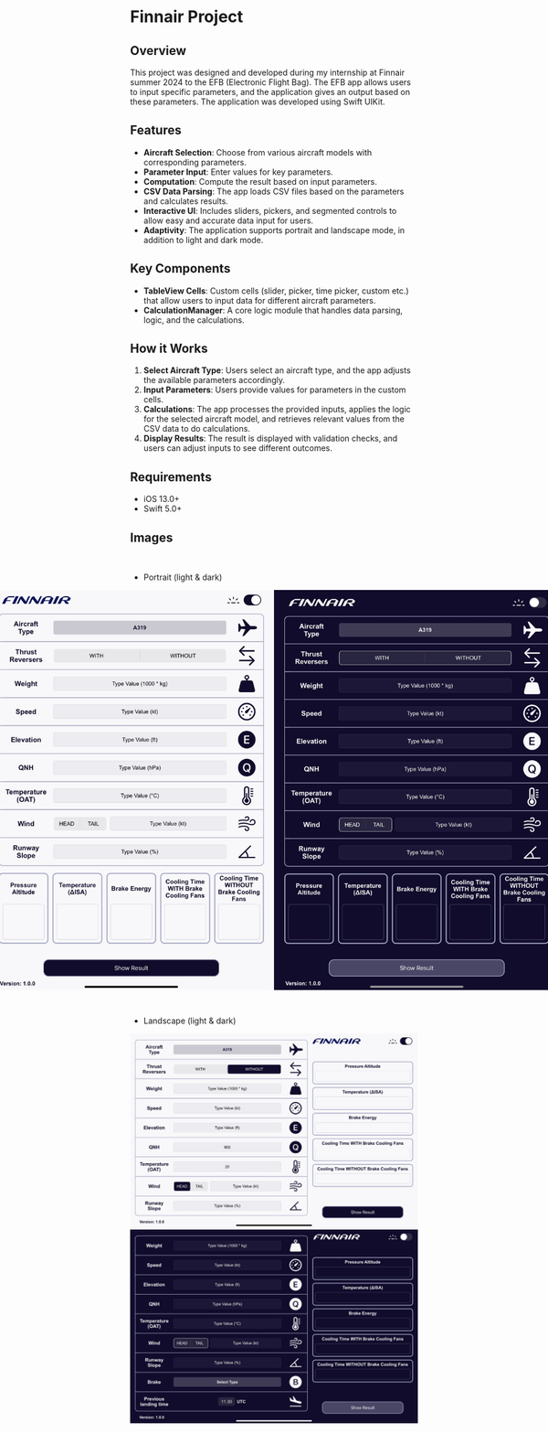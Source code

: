 # Finnair Project

## Overview
This project was designed and developed during my internship at Finnair summer 2024 to the EFB (Electronic Flight Bag). The EFB app allows users to input specific parameters, and the application gives an output based on these parameters. The application was developed using Swift UIKit.

## Features
- **Aircraft Selection**: Choose from various aircraft models with corresponding parameters.
- **Parameter Input**: Enter values for key parameters.
- **Computation**: Compute the result based on input parameters.
- **CSV Data Parsing**: The app loads CSV files based on the parameters and calculates results.
- **Interactive UI**: Includes sliders, pickers, and segmented controls to allow easy and accurate data input for users.
- **Adaptivity**: The application supports portrait and landscape mode, in addition to light and dark mode.

## Key Components
- **TableView Cells**: Custom cells (slider, picker, time picker, custom etc.) that allow users to input data for different aircraft parameters.
- **CalculationManager**: A core logic module that handles data parsing, logic, and the calculations.

## How it Works
1. **Select Aircraft Type**: Users select an aircraft type, and the app adjusts the available parameters accordingly.
2. **Input Parameters**: Users provide values for parameters in the custom cells.
3. **Calculations**: The app processes the provided inputs, applies the logic for the selected aircraft model, and retrieves relevant values from the CSV data to do calculations.
4. **Display Results**: The result is displayed with validation checks, and users can adjust inputs to see different outcomes.

## Requirements
- iOS 13.0+
- Swift 5.0+

## Images
&nbsp;
- Portrait (light & dark)
<div style="display: flex; justify-content: center;">
    <img src="./images/IMG_1.jpg" alt="picture1" width="500" />
    <img src="./images/IMG_2.jpg" alt="picture2" width="500" />
</div>

&nbsp;
- Landscape (light & dark)

<img src="./images/IMG_3.jpg" alt="picture3" width="1000" />
<img src="./images/IMG_4.jpg" alt="picture4" width="1000" />



